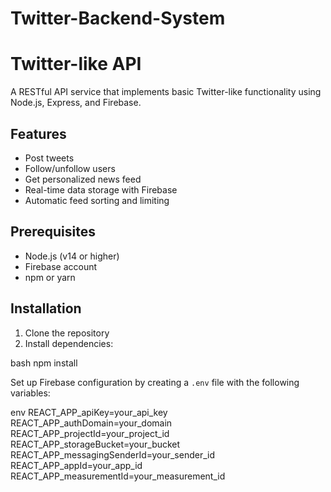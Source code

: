 # Twitter-Backend-System

# Twitter-like API

A RESTful API service that implements basic Twitter-like functionality using Node.js, Express, and Firebase.

## Features

- Post tweets
- Follow/unfollow users
- Get personalized news feed
- Real-time data storage with Firebase
- Automatic feed sorting and limiting

## Prerequisites

- Node.js (v14 or higher)
- Firebase account
- npm or yarn

## Installation

1. Clone the repository
2. Install dependencies:

bash
npm install

Set up Firebase configuration by creating a `.env` file with the following variables:

env
REACT_APP_apiKey=your_api_key
REACT_APP_authDomain=your_domain
REACT_APP_projectId=your_project_id
REACT_APP_storageBucket=your_bucket
REACT_APP_messagingSenderId=your_sender_id
REACT_APP_appId=your_app_id
REACT_APP_measurementId=your_measurement_id
